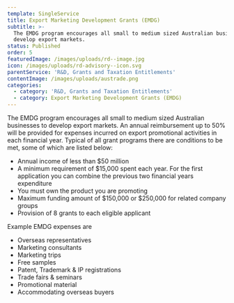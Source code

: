 ```yaml
---
template: SingleService
title: Export Marketing Development Grants (EMDG)
subtitle: >-
  The EMDG program encourages all small to medium sized Australian businesses to
  develop export markets.
status: Published
order: 5
featuredImage: /images/uploads/rd--image.jpg
icon: /images/uploads/rd-advisory--icon.svg
parentService: 'R&D, Grants and Taxation Entitlements'
contentImage: /images/uploads/austrade.png
categories:
  - category: 'R&D, Grants and Taxation Entitlements'
  - category: Export Marketing Development Grants (EMDG)
---
```

The EMDG program encourages all small to medium sized Australian businesses to develop export markets. An annual reimbursement up to 50% will be provided for expenses incurred on export promotional activities in each financial year. Typical of all grant programs there are conditions to be met, some of which are listed below:

* Annual income of less than $50 million
* A minimum requirement of $15,000 spent each year. For the first application you can combine the previous two financial years expenditure
* You must own the product you are promoting
* Maximum funding amount of $150,000 or $250,000 for related company groups
* Provision of 8 grants to each eligible applicant

Example EMDG expenses are

* Overseas representatives
* Marketing consultants
* Marketing trips
* Free samples
* Patent, Trademark & IP registrations
* Trade fairs & seminars
* Promotional material
* Accommodating overseas buyers
